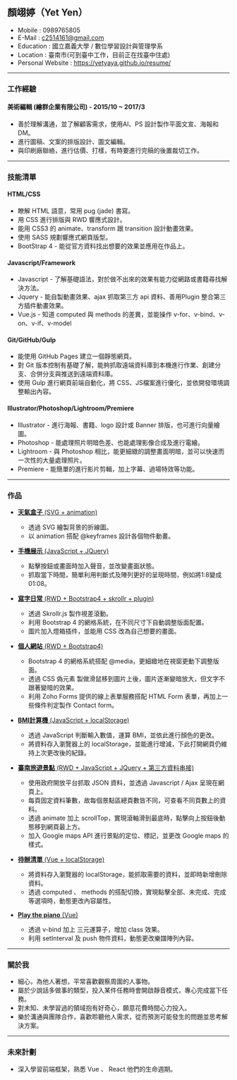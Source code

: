 ## 顏翊婷（Yet Yen）

- Mobile : 0989765805
- E-Mail : c2514161@gmail.com
- Education : 國立嘉義大學 / 數位學習設計與管理學系
- Location : 臺南市(可到臺中工作，目前正在找臺中住處)
- Personal Website : <a href="https://yetyaya.github.io/resume/" target="_blank"> https://yetyaya.github.io/resume/</a>

<hr>

### 工作經驗

#### 美術編輯 (繪群企業有限公司) - 2015/10 ~ 2017/3

* 善於理解溝通，並了解顧客需求，使用AI、PS 設計製作平面文宣、海報和DM。
* 進行圖稿、文案的排版設計、圖文編輯。
* 與印刷廠聯絡，進行估價、打樣，有時要進行完稿的後置裁切工作。

<hr>

### 技能清單

#### HTML/CSS

* 瞭解 HTML 語意，常用 pug (jade) 書寫。
* 用 CSS 進行排版與 RWD 響應式設計。
* 能用 CSS3 的 animate、transform 跟 transition 設計動畫效果。
* 使用 SASS 規劃響應式網頁版型。
* BootStrap 4 - 能從官方資料找出想要的效果並應用在作品上。
 
#### Javascript/Framework

* Javascript - 了解基礎語法，對於做不出來的效果有能力從網路或書籍尋找解決方法。
* Jquery - 能自製動畫效果、ajax 抓取第三方 api 資料、善用Plugin 整合第三方插件動畫效果。
* Vue.js - 知道 computed 與 methods 的差異，並能操作 v-for、v-bind、v-on、v-if、v-model

#### Git/GitHub/Gulp

* 能使用 GitHub Pages 建立一個靜態網頁。
* 對 Git 版本控制有基礎了解，能夠抓取遠端資料庫到本機進行作業、創建分支、合併分支與推送到遠端資料庫。
* 使用 Gulp 進行網頁前端自動化，將 CSS、JS檔案進行優化，並依開發環境調整輸出內容。

#### Illustrator/Photoshop/Lightroom/Premiere
* Illustrator - 進行海報、書籍、logo 設計或 Banner 排版，也可進行向量繪圖。
* Photoshop - 能處理照片明暗色差、也能處理影像合成及進行電繪。
* Lightroom - 與 Photoshop 相比，能更細緻的調整畫面明暗，並可以快速而一次性的大量處理照片。
* Premiere - 能簡單的進行影片剪輯，加上字幕、過場特效等功能。

<hr>

### 作品

* <a href="https://yetyaya.github.io/weatherbox/" target="_blank"><B>天氣盒子</B> (SVG + animation)</a> <BR>
  - 透過 SVG 繪製背景的折線圖。
  - 以 animation 搭配 @keyframes 設計各個物件動畫。
  
* <a href="https://yetyaya.github.io/iphonedemo/" target="_blank"><B>手機展示</B> (JavaScript + JQuery)</a> <BR>
  - 點擊按鈕或畫面時加入聲音，並改變畫面狀態。
  - 抓取當下時間，簡單利用判斷式及陣列更好的呈現時間，例如將1:8變成01:08。
  
* <a href="https://yetyaya.github.io/writedaily/" target="_blank"><B>寫字日常</B> (RWD + Bootstrap4 + skrollr + plugin)</a> <BR>
  - 透過 Skrollr.js 製作視差滾動。
  - 利用 Bootstrap 4 的網格系統，在不同尺寸下自動調整版面配置。
  - 圖片加入燈箱插件，並能用 CSS 改為自己想要的畫面。
  
* <a href="https://yetyaya.github.io/resume/" target="_blank"><B>個人網站</B> (RWD + Bootstrap4)</a> <BR>
  - Bootstrap 4 的網格系統搭配 @media，更細緻地在視窗更動下調整版面。
  - 透過 CSS 偽元素 製做滑鼠移到圖片上後，圖片逐漸變暗放大，但文字不跟著變暗的效果。
  - 利用 Zoho Forms 提供的線上表單服務搭配 HTML Form 表單，再加上一些條件判定製作 Contact form。
  
* <a href="https://yetyaya.github.io/BMIcalculator/" target="_blank"><B>BMI計算機</B> (JavaScript + localStorage)</a> <BR>
  - 透過 JavaScript 判斷輸入數值，運算 BMI，並依此進行顏色的更改。
  - 將資料存入瀏覽器上的 localStorage，並能進行增減，下此打開網頁仍維持上次更改後的紀錄。
  
* <a href="https://yetyaya.github.io/tainantourist/" target="_blank"><B>臺南旅遊景點</B> (RWD + JavaScript + JQuery + 第三方資料串接)</a> <BR>
  - 使用政府開放平台抓取 JSON 資料，並透過 Javascript / Ajax 呈現在網頁上。
  - 每頁固定資料筆數，故每個景點區總頁數皆不同，可查看不同頁數上的資料。
  - 透過 animate 加上 scrollTop，實現滾軸滑到最底時，點擊向上按鈕後動態移到網頁最上方。
  - 加入 Google maps API 進行景點的定位、標記，並更改 Google maps 的樣式。
  
* <a href="https://yetyaya.github.io/todolist/" target="_blank"><B>待辦清單</B> (Vue + localStorage)</a> <BR>
  - 將資料存入瀏覽器的 localStorage，能抓取需要的資料，並即時新增刪除資料。
  - 透過 computed 、 methods 的搭配切換，實現點擊全部、未完成、完成等選項時，動態更改內容屬性。
  
* <a href="https://yetyaya.github.io/playthepiano/" target="_blank"><B>Play the piano</B> (Vue)</a> <BR>
  - 透過 v-bind 加上 三元運算子，增加 class 效果。
  - 利用 setInterval 及 push 物件資料，動態更改樂譜陣列內容。

<hr>

### 關於我

* 細心，為他人著想，平常喜歡觀察周圍的人事物。
* 屬於少說話多做事的類型，投入某件任務時會開啟靜音模式，專心完成當下任務。
* 對未知、未學習過的領域抱有好奇心，願意花費時間心力投入。
* 樂於溝通與團隊合作，喜歡聆聽他人需求，從而預測可能發生的問題並思考解決方案。

<hr>

### 未來計劃
* 深入學習前端框架，熟悉 Vue 、 React 他們的生命週期。
